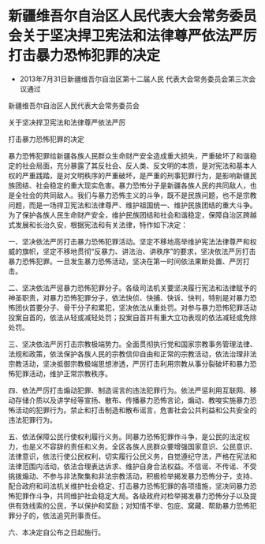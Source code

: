 # 新疆维吾尔自治区人民代表大会常务委员会关于坚决捍卫宪法和法律尊严依法严厉打击暴力恐怖犯罪的决定

- 2013年7月31日新疆维吾尔自治区第十二届人民
代表大会常务委员会第三次会议通过

<!-- INFO END -->

新疆维吾尔自治区人民代表大会常务委员会

关于坚决捍卫宪法和法律尊严依法严厉

打击暴力恐怖犯罪的决定

暴力恐怖犯罪给新疆各族人民群众生命财产安全造成重大损失，严重破坏了和谐稳定的社会局面，充分暴露了其反社会、反人类、反文明的本质，是对宪法和基本人权的严重践踏，是对文明秩序的严重破坏，是严重的刑事犯罪行为，是影响新疆民族团结、社会稳定的重大现实危害。暴力恐怖分子是新疆各族人民的共同敌人，也是全社会的共同敌人。我们与暴力恐怖主义的斗争，既不是民族问题，也不是宗教问题，而是一场捍卫宪法和法律尊严、维护祖国统一、维护民族团结的重大斗争。为了保护各族人民生命财产安全，维护民族团结和社会和谐稳定，保障自治区跨越式发展和长治久安，根据宪法和有关法律，特作如下决定：

一、坚决依法严厉打击暴力恐怖犯罪活动。坚定不移地高举维护宪法法律尊严和权威的旗帜，坚定不移地贯彻“反暴力、讲法治、讲秩序”的要求，坚决依法严厉打击暴力恐怖犯罪。一旦发生暴力恐怖活动，坚决在第一时间依法果断处置、严厉打击。

二、坚决依法严惩暴力恐怖犯罪分子。各级司法机关要坚决履行宪法和法律赋予的神圣职责，对暴力恐怖犯罪分子，依法快侦、快捕、快诉、快判，特别是对暴力恐怖团伙首要分子、骨干分子和累犯，坚决依法从重处罚。对参与暴力恐怖犯罪活动投案自首的，依法从轻或减轻处罚；投案自首并有重大立功表现的依法减轻或免除处罚。

三、坚决依法严厉打击宗教极端势力。全面贯彻执行党和国家宗教事务管理法律、法规和政策，依法保护各族人民的宗教信仰自由和正常的宗教活动，依法治理非法宗教活动，坚决抵御宗教极端思想渗透，严厉打击利用宗教从事分裂破坏和暴力恐怖犯罪活动，维护正常宗教秩序。

四、依法严厉打击煽动犯罪、制造谣言的违法犯罪行为。依法严惩利用互联网、移动存储介质以及讲学经等宣扬、散布、传播暴力恐怖言论，煽动、教唆实施暴力恐怖活动的犯罪行为。禁止和打击制造和散布谣言，危害社会公共利益和公共安全的违法犯罪行为。

五、依法保障公民行使权利履行义务。同暴力恐怖犯罪作斗争，是公民的法定权力，也是义不容辞的责任和义务。全区各族人民群众要增强国家意识、公民意识、法律意识，依法行使公民权利，切实履行公民义务，自觉遵纪守法，严格在宪法和法律范围内活动，依法合理表达诉求、维护自身合法权益。不信谣、不传谣、不受挑拨煽动、不参与非法聚集和非法宗教活动，积极检举揭发暴力恐怖分子，支持、配合政府和司法机关维护社会稳定、打击暴力恐怖犯罪的各项措施，坚决同暴力恐怖犯罪作斗争，共同维护社会稳定大局。各级政府对检举揭发暴力恐怖分子以及提供有效线索的公民，予以保护和奖励；对知情不举、包庇、窝藏、帮助暴力恐怖犯罪分子的，依法追究刑事责任。

六、本决定自公布之日起施行。
